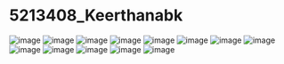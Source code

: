 # 5213408_Keerthanabk
<img src="https://github.com/Keerthanabk13/5213408_Keerthanabk/blob/main/SDLC/agile.jpg" alt="image">
<img src="https://github.com/Keerthanabk13/5213408_Keerthanabk/blob/main/GIT/Git%20certificate.pdf" alt="image">
<img src="https://github.com/Keerthanabk13/5213408_Keerthanabk/blob/main/Linux/linux%20cmd%201.png" alt="image">
<img src="https://github.com/Keerthanabk13/5213408_Keerthanabk/blob/main/Linux/linux%20cmd%202.png" alt="image">
<img src="https://github.com/Keerthanabk13/5213408_Keerthanabk/blob/main/Linux/linux%20cmd%203.png" alt="image">
<img src="https://github.com/Keerthanabk13/5213408_Keerthanabk/blob/main/Linux/linux%20cmd%204.png" alt="image">
<img src="https://github.com/Keerthanabk13/5213408_Keerthanabk/blob/main/Linux/linux%20cmd%205.png" alt="image">
<img src="https://github.com/Keerthanabk13/5213408_Keerthanabk/blob/main/Linux/linux%20cmd%206.png" alt="image">
<img src="https://github.com/Keerthanabk13/5213408_Keerthanabk/blob/main/Linux/linux%20cmd%207.png" alt="image">
<img src="https://github.com/Keerthanabk13/5213408_Keerthanabk/blob/main/Linux/linux%20cmd%208.png" alt="image">
<img src="https://github.com/Keerthanabk13/5213408_Keerthanabk/blob/main/Linux/linux%20cmd%209.png" alt="image">
<img src="https://github.com/Keerthanabk13/5213408_Keerthanabk/blob/main/C%20Programming/c%20beginner.jpg" alt="image">
<img src="https://github.com/Keerthanabk13/5213408_Keerthanabk/blob/main/C%20Programming/c%20intermediate.jpg" alt="image">